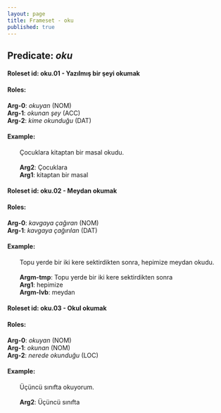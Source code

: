 ```yaml
---
layout: page
title: Frameset - oku
published: true
---
```

<h2>Predicate: <i>oku</i></h2>
<h4>Roleset id: oku.01 - Yazılmış bir şeyi okumak<br>
<h4>Roles:</h4>
<b>Arg-0</b>: <i>okuyan</i>  (NOM) <br>
<b>Arg-1</b>: <i>okunan şey</i>  (ACC) <br>
<b>Arg-2</b>: <i>kime okunduğu</i>  (DAT) <br>
<h4>Example:</h4>
&emsp;&emsp;Çocuklara kitaptan bir masal okudu.<br><br>
&emsp;&emsp;<b>Arg2</b>:  Çocuklara<br>
&emsp;&emsp;<b>Arg1</b>:  kitaptan bir masal<br>

<h4>Roleset id: oku.02 - Meydan okumak<br>
<h4>Roles:</h4>
<b>Arg-0</b>: <i>kavgaya çağıran</i>  (NOM) <br>
<b>Arg-1</b>: <i>kavgaya çağırılan</i>  (DAT) <br>
<h4>Example:</h4>
&emsp;&emsp;Topu yerde bir iki kere sektirdikten sonra, hepimize meydan okudu.<br><br>
&emsp;&emsp;<b>Argm-tmp</b>:  Topu yerde bir iki kere sektirdikten sonra<br>
&emsp;&emsp;<b>Arg1</b>:  hepimize<br>
&emsp;&emsp;<b>Argm-lvb</b>:  meydan<br>

<h4>Roleset id: oku.03 - Okul okumak<br>
<h4>Roles:</h4>
<b>Arg-0</b>: <i>okuyan</i>  (NOM) <br>
<b>Arg-1</b>: <i>okunan</i>  (NOM) <br>
<b>Arg-2</b>: <i>nerede okunduğu</i>  (LOC) <br>
<h4>Example:</h4>
&emsp;&emsp;Üçüncü sınıfta okuyorum.<br><br>
&emsp;&emsp;<b>Arg2</b>:  Üçüncü sınıfta<br>

